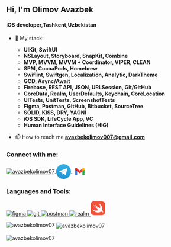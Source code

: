 <h2 align="left">Hi, I'm Olimov Avazbek</h1>
<h4 align="left">iOS developer,Tashkent,Uzbekistan</h4>  

- 🍏 My stack:
  - **UIKit, SwiftUI**
  - **NSLayout, Storyboard, SnapKit, Combine**
  - **MVP, MVVM, MVVM + Coordinator, VIPER, CLEAN**
  - **SPM, CocoaPods, Homebrew**
  - **Swiflint, Swiftgen, Localization, Analytic, DarkTheme**
  - **GCD, Async/Await**
  - **Firebase, REST API, JSON, URLSession, Git/GitHub**
  - **CoreData, Realm, UserDefaults, Keychain, CoreLocation**
  - **UITests, UnitTests, ScreenshotTests**
  - **Figma, Postman, GitHub, Bitbucket, SourceTree**
  - **SOLID, KISS, DRY, YAGNI**
  - **iOS SDK, LifeCycle App, VC**
  - **Human Interface Guidelines (HIG)**
  
- 📫 How to reach me **avazbekolimov007@gmail.com**

<h3 align="left">Connect with me:</h3>
<p align="left">
<a href="https://linkedin.com/in/avazbek-olimov-b83344198" target="blank"><img align="center" src="https://raw.githubusercontent.com/rahuldkjain/github-profile-readme-generator/master/src/images/icons/Social/linked-in-alt.svg" alt="avazbekolimov07" height="30" width="40" /> </a> <a href="https://t.me/avazb7k" target="blank"><img align="center" src="https://github.com/avazbekolimov07/AvazbekOlimov/blob/main/Telegram_logo.png" height="40" width="40" /> </a> <a href="mailto:avazbekolimov007@gmail.com" target="blank"><img align="center" src="https://github.com/avazbekolimov07/AvazbekOlimov/blob/main/vecteezy_gmail-png-icone_16716465.png" height="40" width="40" /></a>
</p>

<h3 align="left">Languages and Tools:</h3>
<p align="left"> <a href="https://www.figma.com/" target="_blank" rel="noreferrer"> <img src="https://www.vectorlogo.zone/logos/figma/figma-icon.svg" alt="figma" width="40" height="40"/> </a> <a href="https://git-scm.com/" target="_blank" rel="noreferrer"> <img src="https://www.vectorlogo.zone/logos/git-scm/git-scm-icon.svg" alt="git" width="40" height="40"/> </a> <a href="https://postman.com" target="_blank" rel="noreferrer"> <img src="https://www.vectorlogo.zone/logos/getpostman/getpostman-icon.svg" alt="postman" width="40" height="40"/> </a> <a href="https://realm.io/" target="_blank" rel="noreferrer"> <img src="https://raw.githubusercontent.com/bestofjs/bestofjs-webui/8665e8c267a0215f3159df28b33c365198101df5/public/logos/realm.svg" alt="realm" width="40" height="40"/> </a> <a href="https://developer.apple.com/swift/" target="_blank" rel="noreferrer"> <img src="https://raw.githubusercontent.com/devicons/devicon/master/icons/swift/swift-original.svg" alt="swift" width="40" height="40"/> </a> </p>

<p><img align="left" src="https://github-readme-stats.vercel.app/api/top-langs?username=avazbekolimov07&show_icons=true&locale=en&layout=compact" alt="avazbekolimov07" /></p>

<p>&nbsp;<img align="center" src="https://github-readme-stats.vercel.app/api?username=avazbekolimov07&show_icons=true&locale=en" alt="avazbekolimov07" /></p>

<p><img align="center" src="https://github-readme-streak-stats.herokuapp.com/?user=avazbekolimov07&" alt="avazbekolimov07" /></p>
